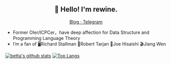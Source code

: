 <h2 align="center">👋 Hello! I'm rewine.</h2>
<p align="center">
  <a href="https://wineee.github.io">
  Blog · 
  </a>
  <a href="https://t.me/rewine">
  Telegram
  </a>
</p>

- Former OIer/ICPCer，have deep affection for Data Structure and Programming Language Theory
- I’m a fan of [🖥️](https://fsfs-zh.readthedocs.io)Richard Stallman  🚀Robert Tarjan  🎵Joe Hisaishi 🎬Jiang Wen


<!--
**wineee/wineee** is a ✨ _special_ ✨ repository because its `README.md` (this file) appears on your GitHub profile.

Here are some ideas to get you started:

- 🔭 I’m currently working on ...
- 🌱 I’m currently learning ...
- 👯 I’m looking to collaborate on ...
- 🤔 I’m looking for help with ...
- 💬 Ask me about ...
- 📫 How to reach me: ...
- 😄 Pronouns: ...
- ⚡ Fun fact: ...
-->

[![betta's github stats](https://github-readme-stats.vercel.app/api?username=wineee&show_icons=true&line_height=21&show_icons=true&theme=vue)](https://github.com/anuraghazra/github-readme-stats)
[![Top Langs](https://github-readme-stats.vercel.app/api/top-langs/?username=wineee&show_icons=true&layout=compact&theme=vue&exclude_repo=wineee.github.io&hide=Makefile)](https://github.com/anuraghazra/github-readme-stats)
